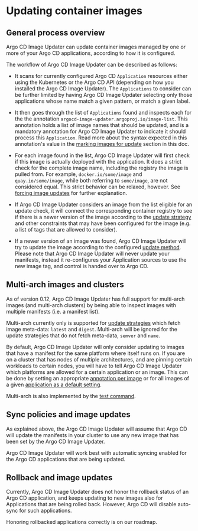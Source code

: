 # Updating container images

## General process overview

Argo CD Image Updater can update container images managed by one or more of
your Argo CD applications, according to how it is configured.

The workflow of Argo CD Image Updater can be described as follows:

* It scans for currently configured Argo CD `Application` resources either
  using the Kubernetes or the Argo CD API (depending on how you installed
  the Argo CD Image Updater). The `Applications` to consider can be further
  limited by having Argo CD Image Updater selecting only those applications
  whose name match a given pattern, or match a given label.

* It then goes through the list of `Applications` found and inspects each
  for the the annotation `argocd-image-updater.argoproj.io/image-list`. This
  annotation holds a list of image names that should be updated, and is a
  mandatory annotation for Argo CD Image Updater to indicate it should
  process this `Application`. Read more about the syntax expected in this
  annotation's value in the [marking images for update](#TODO)
  section in this doc.

* For each image found in the list, Argo CD Image Updater will first check
  if this image is actually deployed with the application. It does a strict
  check for the complete image name, including the registry the image is
  pulled from. For example, `docker.io/some/image` and `quay.io/some/image`,
  while both referring to `some/image`, are not considered equal. This strict
  behavior can be relaxed, however. See [forcing image updates](#TODO) for
  further explanation.

* If Argo CD Image Updater considers an image from the list eligible for an
  update check, it will connect the corresponding container registry to see
  if there is a newer version of the image according to the
  [update strategy](../update-strategies/)
  and other constraints that may have been configured for the image (e.g.
  a list of tags that are allowed to consider).

* If a newer version of an image was found, Argo CD Image Updater will try
  to update the image according to the configured
  [update method](../update-methods/). Please note that Argo CD Image Updater will
  never update your manifests, instead it re-configures your Application
  sources to use the new image tag, and control is handed over to Argo CD.

## <a name="multi-arch"></a>Multi-arch images and clusters

As of version 0.12, Argo CD Image Updater has full support for multi-arch
images (and multi-arch clusters) by being able to inspect images with multiple
manifests (i.e. a manifest list).

Multi-arch currently only is supported for
[update strategies](../basics/update-strategies.md)
which fetch image meta-data: `latest` and `digest`. Multi-arch will be ignored
for the update strategies that do not fetch meta-data, `semver` and `name`.

By default, Argo CD Image Updater will only consider updating to images that
have a manifest for the same platform where itself runs on. If you are on a
cluster that has nodes of multiple architectures, and are pinning certain
workloads to certain nodes, you will have to tell Argo CD Image Updater which
platforms are allowed for a certain application or an image. This can be done
by setting an appropriate
[annotation per image](../configuration/images.md#platforms)
or for all images of a given
[application as a default setting](../configuration/images.md#appendix-defaults).

Multi-arch is also implemented by the
[test command](../install/testing.md#multi-arch).

## Sync policies and image updates

As explained above, the Argo CD Image Updater will assume that Argo CD will
update the manifests in your cluster to use any new image that has been set
by the Argo CD Image Updater.

Argo CD Image Updater will work best with automatic syncing enabled for the
Argo CD applications that are being updated.

## Rollback and image updates

Currently, Argo CD Image Updater does not honor the rollback status of an
Argo CD application, and keeps updating to new images also for Applications
that are being rolled back. However, Argo CD will disable auto-sync for
such applications.

Honoring rollbacked applications correctly is on our roadmap.
